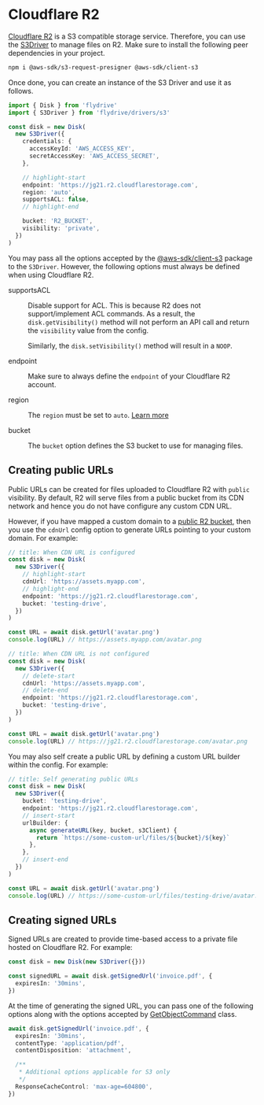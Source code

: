 # Cloudflare R2

[Cloudflare R2](https://developers.cloudflare.com/r2/) is a S3 compatible storage service. Therefore, you can use the [S3Driver](https://github.com/flydrive-js/core/blob/develop/drivers/s3/driver.ts) to manage files on R2. Make sure to install the following peer dependencies in your project.

```sh
npm i @aws-sdk/s3-request-presigner @aws-sdk/client-s3
```

Once done, you can create an instance of the S3 Driver and use it as follows.

```ts
import { Disk } from 'flydrive'
import { S3Driver } from 'flydrive/drivers/s3'

const disk = new Disk(
  new S3Driver({
    credentials: {
      accessKeyId: 'AWS_ACCESS_KEY',
      secretAccessKey: 'AWS_ACCESS_SECRET',
    },

    // highlight-start
    endpoint: 'https://jg21.r2.cloudflarestorage.com',
    region: 'auto',
    supportsACL: false,
    // highlight-end

    bucket: 'R2_BUCKET',
    visibility: 'private',
  })
)
```

You may pass all the options accepted by the [@aws-sdk/client-s3](https://www.npmjs.com/package/@aws-sdk/client-s3) package to the `S3Driver`. However, the following options must always be defined when using Cloudflare R2.

<dl>

<dt>

supportsACL

</dt>

<dd>

Disable support for ACL. This is because R2 does not support/implement ACL commands. As a result, the `disk.getVisibility()` method will not perform an API call and return the `visibility` value from the config.

Similarly, the `disk.setVisibility()` method will result in a `NOOP`.

</dd>

<dt>

endpoint

</dt>

<dd>

Make sure to always define the `endpoint` of your Cloudflare R2 account.

</dd>

<dt>

region

</dt>

<dd>

The `region` must be set to `auto`. [Learn more](https://developers.cloudflare.com/r2/api/s3/api/#bucket-region)

</dd>

<dt>

bucket

</dt>

<dd>

The `bucket` option defines the S3 bucket to use for managing files.

</dd>

</dl>

## Creating public URLs

Public URLs can be created for files uploaded to Cloudflare R2 with `public` visibility. By default, R2 will serve files from a public bucket from its CDN network and hence you do not have configure any custom CDN URL.

However, if you have mapped a custom domain to a [public R2 bucket](https://developers.cloudflare.com/r2/buckets/public-buckets/), then you use the `cdnUrl` config option to generate URLs pointing to your custom domain. For example:

```ts
// title: When CDN URL is configured
const disk = new Disk(
  new S3Driver({
    // highlight-start
    cdnUrl: 'https://assets.myapp.com',
    // highlight-end
    endpoint: 'https://jg21.r2.cloudflarestorage.com',
    bucket: 'testing-drive',
  })
)

const URL = await disk.getUrl('avatar.png')
console.log(URL) // https://assets.myapp.com/avatar.png
```

```ts
// title: When CDN URL is not configured
const disk = new Disk(
  new S3Driver({
    // delete-start
    cdnUrl: 'https://assets.myapp.com',
    // delete-end
    endpoint: 'https://jg21.r2.cloudflarestorage.com',
    bucket: 'testing-drive',
  })
)

const URL = await disk.getUrl('avatar.png')
console.log(URL) // https://jg21.r2.cloudflarestorage.com/avatar.png
```

You may also self create a public URL by defining a custom URL builder within the config. For example:

```ts
// title: Self generating public URLs
const disk = new Disk(
  new S3Driver({
    bucket: 'testing-drive',
    endpoint: 'https://jg21.r2.cloudflarestorage.com',
    // insert-start
    urlBuilder: {
      async generateURL(key, bucket, s3Client) {
        return `https://some-custom-url/files/${bucket}/${key}`
      },
    },
    // insert-end
  })
)

const URL = await disk.getUrl('avatar.png')
console.log(URL) // https://some-custom-url/files/testing-drive/avatar.png
```

## Creating signed URLs

Signed URLs are created to provide time-based access to a private file hosted on Cloudflare R2. For example:

```ts
const disk = new Disk(new S3Driver({}))

const signedURL = await disk.getSignedUrl('invoice.pdf', {
  expiresIn: '30mins',
})
```

At the time of generating the signed URL, you can pass one of the following options along with the options accepted by [GetObjectCommand](https://docs.aws.amazon.com/AWSJavaScriptSDK/v3/latest/client/s3/command/GetObjectCommand/) class.

```ts
await disk.getSignedUrl('invoice.pdf', {
  expiresIn: '30mins',
  contentType: 'application/pdf',
  contentDisposition: 'attachment',

  /**
   * Additional options applicable for S3 only
   */
  ResponseCacheControl: 'max-age=604800',
})
```

